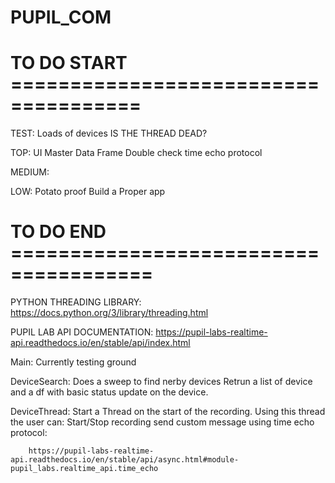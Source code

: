# PUPIL_COM
# TO DO START =====================================
TEST:
    Loads of devices 
    IS THE THREAD DEAD?

TOP:
    UI
    Master Data Frame 
    Double check time echo protocol 

MEDIUM:


LOW:
    Potato proof
    Build a Proper app 
# TO DO END ======================================

PYTHON THREADING LIBRARY:
    https://docs.python.org/3/library/threading.html


PUPIL LAB API DOCUMENTATION:
    https://pupil-labs-realtime-api.readthedocs.io/en/stable/api/index.html

Main:
    Currently testing ground

DeviceSearch: 
    Does a sweep to find nerby devices
    Retrun a list of device and a df with basic status update on the device.

DeviceThread:
    Start a Thread on the start of the recording.
    Using this thread the user can:
        Start/Stop recording 
        send custom message using time echo protocol:
        
        https://pupil-labs-realtime-api.readthedocs.io/en/stable/api/async.html#module-pupil_labs.realtime_api.time_echo

